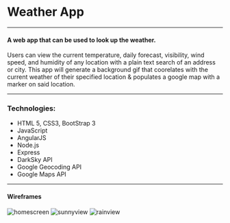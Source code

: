 # Weather App
---

#### A web app that can be used to look up the weather. 


Users can view the current temperature, daily forecast, visibility, wind speed, and humidity of any location with a plain text search of an address or city.  This app will generate a background gif that coorelates with the current weather of their specified location & populates a google map with a marker on said location. 

***

### Technologies: 

- HTML 5, CSS3, BootStrap 3
- JavaScript
- AngularJS
- Node.js
- Express
- DarkSky API
- Google Geocoding API
- Google Maps API

***

#### Wireframes 

![homescreen](https://i.imgur.com/eq91ntE.png)
![sunnyview](https://i.imgur.com/Lz38KNA.png)
![rainview](https://i.imgur.com/lbj9Xmt.png)

